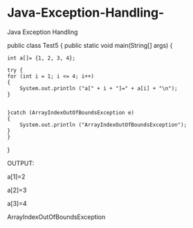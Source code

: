 # Java-Exception-Handling-
Java Exception Handling 

public class Test5 {
	public static void main(String[] args) 
    { 
	
	
	int a[]= {1, 2, 3, 4}; 
	
	try { 
    for (int i = 1; i <= 4; i++) 
    { 
        System.out.println ("a[" + i + "]=" + a[i] + "\n"); 
    }
    
    
    }catch (ArrayIndexOutOfBoundsException e) 
    { 
        System.out.println ("ArrayIndexOutOfBoundsException"); 
    } 
    }
	

}

OUTPUT:

a[1]=2

a[2]=3

a[3]=4

ArrayIndexOutOfBoundsException

